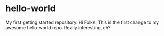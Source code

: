 # hello-world
My first getting started repository.
Hi Folks,
This is the first change to my awesome hello-world repo. Really interesting, eh?
